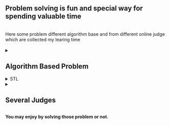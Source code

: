 <h2> Problem solving is fun and special way for spending valuable time</h2>
</br>
Here some problem different algorithm base and from different online judge which are collected my learing time
</br>
</br>
<details>
    <summary><h2>Algorithm Based Problem</h2></summary>
    <h4><a href="https://github.com/Mestu-Paul/MyProgramming/tree/master/algorithm/Graph_and_Tree/BFS_and_DFS">BFS and DFS</a></h4>
    <h4><a href="https://github.com/Mestu-Paul/MyProgramming/blob/master/algorithm/Binary_Search">Binary Search</a></h4>
    <h4><a href="https://github.com/Mestu-Paul/MyProgramming/blob/master/algorithm/DP">Dynamic Programming</a></h4>
    <h4><a href="https://github.com/Mestu-Paul/MyProgramming/blob/master/algorithm/Floyd-Warshall">Floyd Warshall</a></h4>
    <h4><a href="https://github.com/Mestu-Paul/MyProgramming/blob/master/algorithm/Interval">Interval</a></h4>
    <h4><a href="https://github.com/Mestu-Paul/MyProgramming/blob/master/algorithm/Lowest-Common-Ancestor(LCA)">Lowest Common Ancestor(LCA)</a></h4>
    <h4><a href="https://github.com/Mestu-Paul/MyProgramming/blob/master/algorithm/Minimum-spanning-tree(MST)">Minimum Spanning Tree(MST)</a></h4>
    <h4><a href="https://github.com/Mestu-Paul/MyProgramming/blob/master/algorithm/Segment-tree">Segment Tree</a></h4>
    <h4><a href="https://github.com/Mestu-Paul/MyProgramming/blob/master/algorithm/Sparse_table_OR_RMQ">Sparse table or RMQ</a></h4>
    <h4><a href="https://github.com/Mestu-Paul/MyProgramming/blob/master/algorithm/Trie">Trie</a></h4>

</details>
<details>
    <summary>STL</summary>
    <a href="STL/List.md">STL</a>
</details>
<details>
    <summary><h2>Several Judges</h2></summary>
    <h4><a href="https://github.com/Mestu-Paul/MyProgramming/blob/master/CSES">CSES judge's problem</a></h4>
    <h4><a href="https://github.com/Mestu-Paul/MyProgramming/blob/master/LeetCode">LeetCode judge's problem</a></h4>
    <h4><a href="https://github.com/Mestu-Paul/MyProgramming/blob/master/LightOj">LightOj judge's problem</a></h4>
    <h4><a href="https://github.com/Mestu-Paul/MyProgramming/blob/master/oj.uz">oj.uz judge's problem</a></h4>
    <h4><a href="https://github.com/Mestu-Paul/MyProgramming/blob/master/Spoj">Spoj judge's problem</a></h4>
    <h4><a href="https://github.com/Mestu-Paul/MyProgramming/blob/master/Toph">Toph judge's problem</a></h4>
</details>

<b>You may enjoy by solving those problem or not.</b>